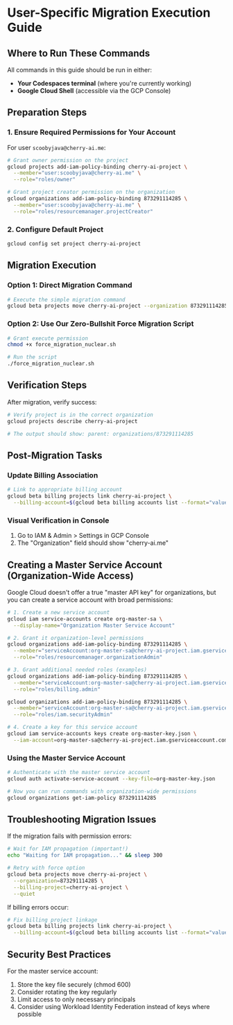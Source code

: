 # User-Specific Migration Execution Guide

## Where to Run These Commands

All commands in this guide should be run in either:
- **Your Codespaces terminal** (where you're currently working)
- **Google Cloud Shell** (accessible via the GCP Console)

## Preparation Steps

### 1. Ensure Required Permissions for Your Account

For user `scoobyjava@cherry-ai.me`:

```bash
# Grant owner permission on the project
gcloud projects add-iam-policy-binding cherry-ai-project \
  --member="user:scoobyjava@cherry-ai.me" \
  --role="roles/owner"

# Grant project creator permission on the organization
gcloud organizations add-iam-policy-binding 873291114285 \
  --member="user:scoobyjava@cherry-ai.me" \
  --role="roles/resourcemanager.projectCreator"
```

### 2. Configure Default Project

```bash
gcloud config set project cherry-ai-project
```

## Migration Execution

### Option 1: Direct Migration Command

```bash
# Execute the simple migration command
gcloud beta projects move cherry-ai-project --organization 873291114285
```

### Option 2: Use Our Zero-Bullshit Force Migration Script

```bash
# Grant execute permission
chmod +x force_migration_nuclear.sh

# Run the script
./force_migration_nuclear.sh
```

## Verification Steps

After migration, verify success:

```bash
# Verify project is in the correct organization
gcloud projects describe cherry-ai-project

# The output should show: parent: organizations/873291114285
```

## Post-Migration Tasks

### Update Billing Association

```bash
# Link to appropriate billing account
gcloud beta billing projects link cherry-ai-project \
  --billing-account=$(gcloud beta billing accounts list --format="value(name)")
```

### Visual Verification in Console

1. Go to IAM & Admin > Settings in GCP Console
2. The "Organization" field should show "cherry-ai.me"

## Creating a Master Service Account (Organization-Wide Access)

Google Cloud doesn't offer a true "master API key" for organizations, but you can create a service account with broad permissions:

```bash
# 1. Create a new service account
gcloud iam service-accounts create org-master-sa \
  --display-name="Organization Master Service Account"

# 2. Grant it organization-level permissions
gcloud organizations add-iam-policy-binding 873291114285 \
  --member="serviceAccount:org-master-sa@cherry-ai-project.iam.gserviceaccount.com" \
  --role="roles/resourcemanager.organizationAdmin"

# 3. Grant additional needed roles (examples)
gcloud organizations add-iam-policy-binding 873291114285 \
  --member="serviceAccount:org-master-sa@cherry-ai-project.iam.gserviceaccount.com" \
  --role="roles/billing.admin"

gcloud organizations add-iam-policy-binding 873291114285 \
  --member="serviceAccount:org-master-sa@cherry-ai-project.iam.gserviceaccount.com" \
  --role="roles/iam.securityAdmin"

# 4. Create a key for this service account
gcloud iam service-accounts keys create org-master-key.json \
  --iam-account=org-master-sa@cherry-ai-project.iam.gserviceaccount.com
```

### Using the Master Service Account

```bash
# Authenticate with the master service account
gcloud auth activate-service-account --key-file=org-master-key.json

# Now you can run commands with organization-wide permissions
gcloud organizations get-iam-policy 873291114285
```

## Troubleshooting Migration Issues

If the migration fails with permission errors:

```bash
# Wait for IAM propagation (important!)
echo "Waiting for IAM propagation..." && sleep 300

# Retry with force option
gcloud beta projects move cherry-ai-project \
  --organization=873291114285 \
  --billing-project=cherry-ai-project \
  --quiet
```

If billing errors occur:

```bash
# Fix billing project linkage
gcloud beta billing projects link cherry-ai-project \
  --billing-account=$(gcloud beta billing accounts list --format="value(name)")
```

## Security Best Practices

For the master service account:

1. Store the key file securely (chmod 600)
2. Consider rotating the key regularly
3. Limit access to only necessary principals
4. Consider using Workload Identity Federation instead of keys where possible
